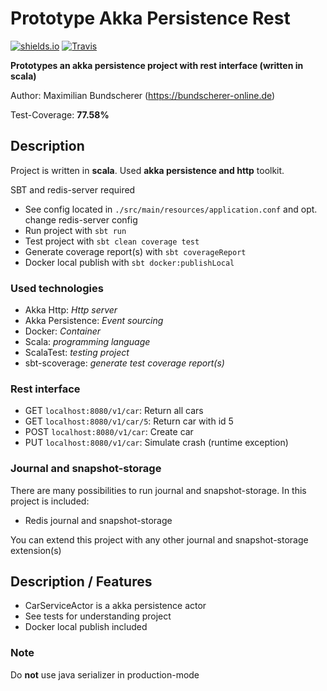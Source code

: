 # Prototype Akka Persistence Rest

[![shields.io](http://img.shields.io/badge/license-Apache2-blue.svg)](http://www.apache.org/licenses/LICENSE-2.0.txt)
[![Travis](https://img.shields.io/travis/rust-lang/rust.svg)](#)

**Prototypes an akka persistence project with rest interface (written in scala)**

Author: Maximilian Bundscherer (https://bundscherer-online.de)

Test-Coverage: **77.58%**

## Description

Project is written in **scala**. Used **akka persistence and http** toolkit.

SBT and redis-server required

- See config located in ``./src/main/resources/application.conf`` and opt. change redis-server config
- Run project with ``sbt run``
- Test project with ``sbt clean coverage test``
- Generate coverage report(s) with ``sbt coverageReport``
- Docker local publish with ``sbt docker:publishLocal``

### Used technologies

- Akka Http: *Http server*
- Akka Persistence: *Event sourcing*
- Docker: *Container*
- Scala: *programming language*
- ScalaTest: *testing project*
- sbt-scoverage: *generate test coverage report(s)*

### Rest interface

- GET ``localhost:8080/v1/car``: Return all cars
- GET ``localhost:8080/v1/car/5``: Return car with id 5
- POST ``localhost:8080/v1/car``: Create car
- PUT ``localhost:8080/v1/car``: Simulate crash (runtime exception)

### Journal and snapshot-storage

There are many possibilities to run journal and snapshot-storage. In this project is included:

- Redis journal and snapshot-storage

You can extend this project with any other journal and snapshot-storage extension(s)

## Description / Features

- CarServiceActor is a akka persistence actor
- See tests for understanding project
- Docker local publish included

### Note

Do **not** use java serializer in production-mode
